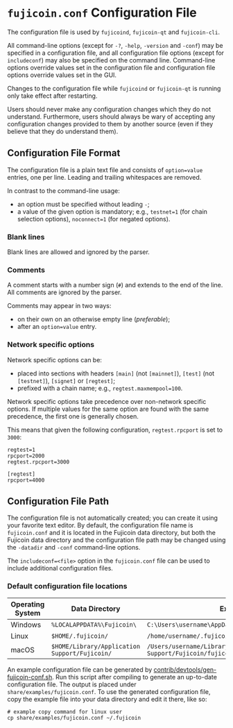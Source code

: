 # `fujicoin.conf` Configuration File

The configuration file is used by `fujicoind`, `fujicoin-qt` and `fujicoin-cli`.

All command-line options (except for `-?`, `-help`, `-version` and `-conf`) may be specified in a configuration file, and all configuration file options (except for `includeconf`) may also be specified on the command line. Command-line options override values set in the configuration file and configuration file options override values set in the GUI.

Changes to the configuration file while `fujicoind` or `fujicoin-qt` is running only take effect after restarting.

Users should never make any configuration changes which they do not understand. Furthermore, users should always be wary of accepting any configuration changes provided to them by another source (even if they believe that they do understand them).

## Configuration File Format

The configuration file is a plain text file and consists of `option=value` entries, one per line. Leading and trailing whitespaces are removed.

In contrast to the command-line usage:
- an option must be specified without leading `-`;
- a value of the given option is mandatory; e.g., `testnet=1` (for chain selection options), `noconnect=1` (for negated options).

### Blank lines

Blank lines are allowed and ignored by the parser.

### Comments

A comment starts with a number sign (`#`) and extends to the end of the line. All comments are ignored by the parser.

Comments may appear in two ways:
- on their own on an otherwise empty line (_preferable_);
- after an `option=value` entry.

### Network specific options

Network specific options can be:
- placed into sections with headers `[main]` (not `[mainnet]`), `[test]` (not `[testnet]`), `[signet]` or `[regtest]`;
- prefixed with a chain name; e.g., `regtest.maxmempool=100`.

Network specific options take precedence over non-network specific options.
If multiple values for the same option are found with the same precedence, the
first one is generally chosen.

This means that given the following configuration, `regtest.rpcport` is set to `3000`:

```
regtest=1
rpcport=2000
regtest.rpcport=3000

[regtest]
rpcport=4000
```

## Configuration File Path

The configuration file is not automatically created; you can create it using your favorite text editor. By default, the configuration file name is `fujicoin.conf` and it is located in the Fujicoin data directory, but both the Fujicoin data directory and the configuration file path may be changed using the `-datadir` and `-conf` command-line options.

The `includeconf=<file>` option in the `fujicoin.conf` file can be used to include additional configuration files.

### Default configuration file locations

Operating System | Data Directory | Example Path
-- | -- | --
Windows | `%LOCALAPPDATA%\Fujicoin\` | `C:\Users\username\AppData\Local\Fujicoin\fujicoin.conf`
Linux | `$HOME/.fujicoin/` | `/home/username/.fujicoin/fujicoin.conf`
macOS | `$HOME/Library/Application Support/Fujicoin/` | `/Users/username/Library/Application Support/Fujicoin/fujicoin.conf`

An example configuration file can be generated by [contrib/devtools/gen-fujicoin-conf.sh](../contrib/devtools/gen-fujicoin-conf.sh).
Run this script after compiling to generate an up-to-date configuration file.
The output is placed under `share/examples/fujicoin.conf`.
To use the generated configuration file, copy the example file into your data directory and edit it there, like so:

```
# example copy command for linux user
cp share/examples/fujicoin.conf ~/.fujicoin
```
